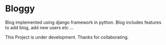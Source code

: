 # Bloggy
Blog implemented using django framework in python. 
Blog includes features to add blog, add new users etc ...

This Project is under development. Thanks for collaborating.
